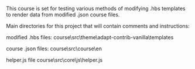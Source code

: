 This course is set for testing various methods of modifying .hbs templates to render data from modified .json course files.

Main directories for this project that will contain comments and instructions:

modified .hbs files:
course\src\theme\adapt-contrib-vanilla\templates

course .json files:
course\src\course\en

helper.js file 
course\src\core\js\helper.js